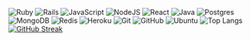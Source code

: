

![Ruby](https://img.shields.io/badge/ruby-%23CC342D.svg?style=for-the-badge&logo=ruby&logoColor=white)
![Rails](https://img.shields.io/badge/rails-%23CC0000.svg?style=for-the-badge&logo=ruby-on-rails&logoColor=white)
![JavaScript](https://img.shields.io/badge/javascript-%23323330.svg?style=for-the-badge&logo=javascript&logoColor=%23F7DF1E)
![NodeJS](https://img.shields.io/badge/node.js-6DA55F?style=for-the-badge&logo=node.js&logoColor=white)
![React](https://img.shields.io/badge/react-%2320232a.svg?style=for-the-badge&logo=react&logoColor=%2361DAFB)
![Java](https://img.shields.io/badge/java-%23ED8B00.svg?style=for-the-badge&logo=java&logoColor=white)
![Postgres](https://img.shields.io/badge/postgres-%23316192.svg?style=for-the-badge&logo=postgresql&logoColor=white)
![MongoDB](https://img.shields.io/badge/MongoDB-%234ea94b.svg?style=for-the-badge&logo=mongodb&logoColor=white)
![Redis](https://img.shields.io/badge/redis-%23DD0031.svg?style=for-the-badge&logo=redis&logoColor=white)
![Heroku](https://img.shields.io/badge/heroku-%23430098.svg?style=for-the-badge&logo=heroku&logoColor=white)
![Git](https://img.shields.io/badge/git-%23F05033.svg?style=for-the-badge&logo=git&logoColor=white)
![GitHub](https://img.shields.io/badge/github-%23121011.svg?style=for-the-badge&logo=github&logoColor=white)
![Ubuntu](https://img.shields.io/badge/Ubuntu-E95420?style=for-the-badge&logo=ubuntu&logoColor=white)
![Top Langs](https://github-readme-stats.vercel.app/api/top-langs/?username=elarabyelaidy19&hide=TeX&layout=compact) 
[![GitHub Streak](https://streak-stats.demolab.com/?user=elarabyelaidy19&theme=dark)](https://git.io/streak-stats)
<!--[Golang](https://img.shields.io/badge/-Golang-gray?style=flat-square&logo=Go) 
<!--![C++](https://img.shields.io/badge/-C++-00599C?style=flat-square&logo=c) 
![Redis](https://img.shields.io/badge/-Redis-gray?style=flat-square&logo=Redis)
![Grafana](https://img.shields.io/badge/-Grafana-gray?style=flat-square&logo=grafana)
![Prometheus](https://img.shields.io/badge/-Prometheus-gray?style=flat-square&logo=Prometheus)
![Kubernetes](https://img.shields.io/badge/-Kubernetes-gray?style=flat-square&logo=kubernetes)
![Helm](https://img.shields.io/badge/-Helm-gray?style=flat-square&logo=helm)
![Manjaro](https://img.shields.io/badge/-Manjaro-gray?style=flat-square&logo=manjaro)
![ArchLinux](https://img.shields.io/badge/-archlinux-gray?style=flat-square&logo=archlinux)
![FreeBSD](https://img.shields.io/badge/-FreeBSD-gray?style=flat-square&logo=freebsd)
![macOS](https://img.shields.io/badge/-macOS-gray?style=flat-square&logo=apple) 
![Github Stats](https://github-readme-stats.vercel.app/api?username=elarabyelaidy19&count_private=true&show_icons=true&include_all_commits=true&theme=dark) 
![Qemu](https://img.shields.io/badge/-QEMU-gray?style=flat-square&logo=qemu) -->
<!-- ![ElasticSearch](https://img.shields.io/badge/-ElasticSearch-005571?style=flat-square&logo=elasticsearch) -->



<!--
<p><img align="left" src="https://github-readme-stats.vercel.app/api/top-langs?username=elarabyelaidy19&show_icons=true&locale=en&layout=compact" alt="elarabyelaidy19" /></p>
<p>&nbsp;<img align="center" src="https://github-readme-stats.vercel.app/api?username=elarabyelaidy19&show_icons=true&locale=en" alt="elarabyelaidy19" /></p>
<p><img align="center" src="https://github-readme-streak-stats.herokuapp.com/?user=elarabyelaidy19&" alt="elarabyelaidy19" /></p>
-->



